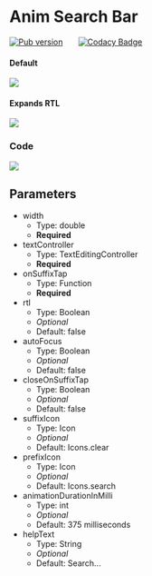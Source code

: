 # Anim Search Bar 

[![Pub version](https://img.shields.io/pub/v/anim_search_bar)](https://pub.dev/packages/anim_search_bar) &nbsp; &nbsp; &nbsp; [![Codacy Badge](https://api.codacy.com/project/badge/Grade/5b71a1abd5354eecbe4a99fb298c81e2)](https://app.codacy.com/gh/Imgkl/anim_search_bar?utm_source=github.com&utm_medium=referral&utm_content=Imgkl/anim_search_bar&utm_campaign=Badge_Grade_Settings)

#### Default
<img src ="https://i.ibb.co/YyPgkgg/ezgif-com-gif-maker.gif">

#### Expands RTL
<img src ="https://i.ibb.co/FxMJW8K/RPReplay-Final1611222562.gif">

### Code
<img src="https://i.ibb.co/k80JSS3/carbon.png">

## Parameters
  - width 
    - Type: double
    - <b>Required</b>
  - textController  
    - Type: TextEditingController 
    - <b>Required</b>
  -  onSuffixTap 
     - Type: Function
     - <b>Required</b>
-  rtl 
     - Type: Boolean
     - <i>Optional</i>
     - Default: false
-  autoFocus 
     - Type: Boolean
     - <i>Optional</i>
     - Default: false
-  closeOnSuffixTap 
     - Type: Boolean
     - <i>Optional</i>
     - Default: false
  -  suffixIcon 
     - Type: Icon
     - <i>Optional</i>
     - Default: Icons.clear
  -  prefixIcon  
     - Type: Icon
     - <i>Optional</i>
     - Default: Icons.search
  -  animationDurationInMilli 
     - Type: int 
     - <i>Optional</i>
     - Default: 375 milliseconds
  -  helpText 
     - Type: String
      - <i>Optional</i>
      - Default: Search...
